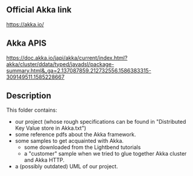 ## Official Akka link
https://akka.io/

## Akka APIS
https://doc.akka.io/japi/akka/current/index.html?akka/cluster/ddata/typed/javadsl/package-summary.html&_ga=2.137087859.212732556.1586383315-309149511.1585228667

## Description
This folder contains:
- our project (whose rough specifications can be found in "Distributed Key Value store in Akka.txt")
- some reference pdfs about the Akka framework.
- some samples to get acquainted with Akka.
    - some downloaded from the Lightbend tutorials
    - a "customer" sample when we tried to glue together Akka cluster and Akka HTTP.
- a (possibly outdated) UML of our project.

